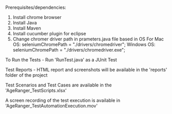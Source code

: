 Prerequisites/dependencies:
1. Install chrome browser
2. Install Java
3. Install Maven
4. Install cucumber plugin for eclipse
5. Change chromer driver path in prameters.java file based in OS
	For Mac OS:
		seleniumChromePath = "./drivers/chromedriver";
	Windows OS:
		seleniumChromePath = "./drivers/chromedriver.exe";


To Run the Tests -
	Run 'RunTest.java' as a JUnit Test

Test Reports -
	HTML report and screenshots will be available in the 'reports' folder of the project
	
Test Scenarios and Test Cases are available in the 'AgeRanger_TestScripts.xlsx'

A screen recording of the test execution is available in 'AgeRanger_TestAutomationExecution.mov'
